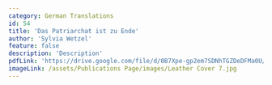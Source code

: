 ```yaml
---
category: German Translations
id: 54
title: 'Das Patriarchat ist zu Ende'
author: 'Sylvia Wetzel'
feature: false
description: 'Description'
pdfLink: 'https://drive.google.com/file/d/0B7Xpe-gp2em7SDNhTGZDeDFMa0U/edit?usp=sharing'
imageLink: /assets/Publications Page/images/Leather Cover 7.jpg
---
```

